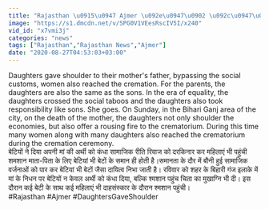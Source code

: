 ```yaml
---
title: "Rajasthan \u0915\u0947 Ajmer \u092e\u0947\u0902 \u092c\u0947\u091f\u093f\u092f\u094b\u0902 \u0928\u0947 \u0928\u093f\u092d\u093e\u092f\u093e \u092c\u0947\u091f\u094b\u0902 \u0915\u093e \u092b\u0930\u094d\u091c, \u092e\u093e\u0902 \u0915\u0940 \u0905\u0930\u094d\u0925\u0940 \u0915\u094b \u0926\u093f\u092f\u093e \u0915\u0902\u0927\u093e \u0935\u0928\u0907\u0902\u0921\u093f\u092f\u093e \u0939\u093f\u0902\u0926\u0940"
image: "https://s1.dmcdn.net/v/SPG0V1VEesRscIV5I/x240"
vid_id: "x7vmi3j"
categories: "news"
tags: ["Rajasthan","Rajasthan News","Ajmer"]
date: "2020-08-27T04:53:03+03:00"
---
```

Daughters gave shoulder to their mother's father, bypassing the social customs, women also reached the cremation. For the parents, the daughters are also the same as the sons. In the era of equality, the daughters crossed the social taboos and the daughters also took responsibility like sons. She goes. On Sunday, in the Bihari Ganj area of ​​the city, on the death of the mother, the daughters not only shoulder the economies, but also offer a rousing fire to the crematorium. During this time many women along with many daughters also reached the crematorium during the cremation ceremony.  <br>बेटियों ने दिया अपनी मां  की अर्थी को कंधा सामाजिक रीति रिवाज को दरकिनार कर महिलाएं भी पहुंची शमशान माता-पिता के लिए बेटियां भी बेटों के समान ही होती है।समानता के दौर में बौनी हुई सामाजिक वर्जनाओं को पार कर बेटियां भी बेटों जैसा दायित्व निभा जाती है। रविवार को शहर के बिहारी गंज इलाके में मां के निधन पर बेटियों न केवल अर्थी को कंधा दिया, बल्कि श्मशान पहुंच चिता का मुखाग्नि भी दी। इस दौरान कई बेटी के साथ कई महिलाएं भी दाहसंस्कार के दौरान श्मशान पहुंची।  <br>#Rajasthan #Ajmer #DaughtersGaveShoulder
